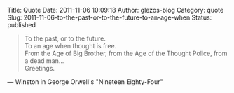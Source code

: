 Title: Quote
Date: 2011-11-06 10:09:18
Author: glezos-blog
Category: quote
Slug: 2011-11-06-to-the-past-or-to-the-future-to-an-age-when
Status: published

> To the past, or to the future.
> <br/>To an age when thought is free.
> <br/>From the Age of Big Brother, from the Age of the Thought Police, from a dead man...
> <br/>Greetings. 

&mdash; Winston in George Orwell's "Nineteen Eighty-Four"
